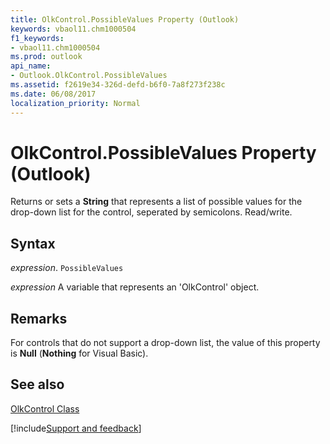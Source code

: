 ```yaml
---
title: OlkControl.PossibleValues Property (Outlook)
keywords: vbaol11.chm1000504
f1_keywords:
- vbaol11.chm1000504
ms.prod: outlook
api_name:
- Outlook.OlkControl.PossibleValues
ms.assetid: f2619e34-326d-defd-b6f0-7a8f273f238c
ms.date: 06/08/2017
localization_priority: Normal
---
```



# OlkControl.PossibleValues Property (Outlook)

Returns or sets a  **String** that represents a list of possible values for the drop-down list for the control, seperated by semicolons. Read/write.


## Syntax

_expression_. `PossibleValues`

_expression_ A variable that represents an 'OlkControl' object.


## Remarks

For controls that do not support a drop-down list, the value of this property is  **Null** (**Nothing** for Visual Basic).


## See also


[OlkControl Class](Outlook.olkcontrol.md)

[!include[Support and feedback](~/includes/feedback-boilerplate.md)]
